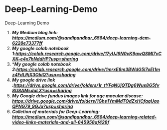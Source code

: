 # Deep-Learning-Demo
Deep-Learning Demo

1. ***My Medium blog link: https://medium.com/@sandipandhar_6564/deep-learning-dem-6228e73377ff***
2. ***My google colab notebook 1:https://colab.research.google.com/drive/17yUJ9N0vK9awQSMl7vCXK-e4x7hNddHP?usp=sharing***
3. ****My google colab notebook 2:https://colab.research.google.com/drive/1mrxE8m3BWdG5l7oEI1mz4FdLRjX3OblQ?usp=sharing***
4. ***My google drive link :https://drive.google.com/drive/folders/1r_tYFqNUjQTDg6Wus8G5fv8U8AMsdaLX?usp=sharing***
5. ***My Google drive fundus images link for age macular disease: https://drive.google.com/drive/folders/1Ghs1YmMdTOdZxHCfaqUaoQPNG79_9GJu?usp=sharing***
6. ***Colletion of materials for Deep-Learning: https://medium.com/@sandipandhar_6564/deep-learning-related-video-links-materials-and-all-645958af428f***
